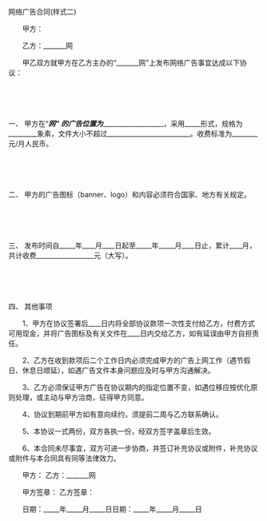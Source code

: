 



网络广告合同(样式二)



 

　　甲方：

　　乙方：_______网　　

　　甲乙双方就甲方在乙方主办的“_______网”上发布网络广告事宜达成以下协议：

　　

　　

一、
甲方在“_______网” 的广告位置为__________________________，采用_____形式，规格为_________象素，文件大小不超过__________________________。收费标准为________元/月人民币。

　　

　　

二、
甲方的广告图标（banner、logo）和内容必须符合国家、地方有关规定。

　　

　　

三、
发布时间自_____年____月____日起至_____年_____月____日止，累计____月，共计收费__________________元（大写）。

　　

　　

四、
其他事项

　　1、甲方在协议签署后____日内将全部协议款项一次性支付给乙方，付费方式可用现金，并将广告图标及有关文件在____日内交给乙方，如有延误由甲方自担责任。

　　2、乙方在收到款项后二个工作日内必须完成甲方的广告上网工作（遇节假日、休息日顺延），如遇广告文件本身问题应及时与甲方沟通解决。

　　3、乙方必须保证甲方广告在协议期内的指定位置不变，如遇位移应按优化原则处理，或主动与甲方洽商，征得甲方同意。

　　4、协议到期前甲方如有意向续约，须提前二周与乙方联系确认。

　　5、本协议一式两份，双方各执一份，经双方签字盖章后生效。

　　6、本合同未尽事宜，双方可进一步协商，并签订补充协议或附件，补充协议或附件与本合同具有同等法律效力。　　

　　甲方： 乙方：_______网

　　甲方签章： 乙方签章：

　　日期：_____年_____月_____日日期：_____年_____月_____日

　　